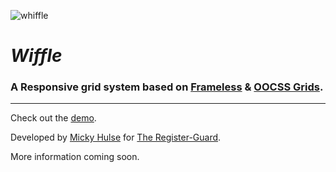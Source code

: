 ![whiffle](http://registerguard.github.com/wiffle/whiffle.gif)

# *Wiffle*
### A Responsive grid system based on [Frameless](http://framelessgrid.com/) & [OOCSS Grids](https://github.com/stubbornella/oocss/wiki/Grids).

---

Check out the [demo](http://registerguard.github.com/wiffle/demo/).

Developed by [Micky Hulse](http://hulse.me) for [The Register-Guard](http://www.registerguard.com).

More information coming soon.
